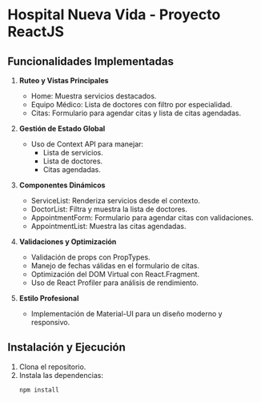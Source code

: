 # Hospital Nueva Vida - Proyecto ReactJS

## Funcionalidades Implementadas

1. **Ruteo y Vistas Principales**

   - Home: Muestra servicios destacados.
   - Equipo Médico: Lista de doctores con filtro por especialidad.
   - Citas: Formulario para agendar citas y lista de citas agendadas.

2. **Gestión de Estado Global**

   - Uso de Context API para manejar:
     - Lista de servicios.
     - Lista de doctores.
     - Citas agendadas.

3. **Componentes Dinámicos**

   - ServiceList: Renderiza servicios desde el contexto.
   - DoctorList: Filtra y muestra la lista de doctores.
   - AppointmentForm: Formulario para agendar citas con validaciones.
   - AppointmentList: Muestra las citas agendadas.

4. **Validaciones y Optimización**

   - Validación de props con PropTypes.
   - Manejo de fechas válidas en el formulario de citas.
   - Optimización del DOM Virtual con React.Fragment.
   - Uso de React Profiler para análisis de rendimiento.

5. **Estilo Profesional**
   - Implementación de Material-UI para un diseño moderno y responsivo.

## Instalación y Ejecución

1. Clona el repositorio.
2. Instala las dependencias:
   ```bash
   npm install
   ```
